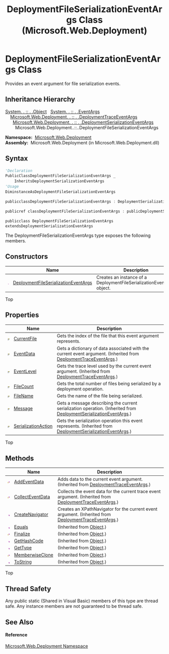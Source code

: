 ﻿---
title: DeploymentFileSerializationEventArgs Class (Microsoft.Web.Deployment)
TOCTitle: DeploymentFileSerializationEventArgs Class
ms:assetid: T:Microsoft.Web.Deployment.DeploymentFileSerializationEventArgs
ms:mtpsurl: https://msdn.microsoft.com/en-us/library/microsoft.web.deployment.deploymentfileserializationeventargs(v=VS.90)
ms:contentKeyID: 20209053
ms.date: 05/02/2012
mtps_version: v=VS.90
f1_keywords:
- Microsoft.Web.Deployment.DeploymentFileSerializationEventArgs
dev_langs:
- CSharp
- JScript
- VB
- c++
api_location:
- Microsoft.Web.Deployment.dll
api_name:
- Microsoft.Web.Deployment.DeploymentFileSerializationEventArgs
api_type:
- Managed
topic_type:
- apiref
- kbSyntax
product_family_name: VS
ROBOTS: INDEX,FOLLOW
---

# DeploymentFileSerializationEventArgs Class

Provides an event argument for file serialization events.

## Inheritance Hierarchy

[System. . :: . .Object](https://msdn.microsoft.com/en-us/library/e5kfa45b\(v=vs.90\))  
  [System. . :: . .EventArgs](https://msdn.microsoft.com/en-us/library/118wxtk3\(v=vs.90\))  
    [Microsoft.Web.Deployment. . :: . .DeploymentTraceEventArgs](deploymenttraceeventargs-class-microsoft-web-deployment.md)  
      [Microsoft.Web.Deployment. . :: . .DeploymentSerializationEventArgs](deploymentserializationeventargs-class-microsoft-web-deployment.md)  
        Microsoft.Web.Deployment..::..DeploymentFileSerializationEventArgs  

**Namespace:**  [Microsoft.Web.Deployment](microsoft-web-deployment-namespace.md)  
**Assembly:**  Microsoft.Web.Deployment (in Microsoft.Web.Deployment.dll)

## Syntax

``` vb
'Declaration
PublicClassDeploymentFileSerializationEventArgs _
    InheritsDeploymentSerializationEventArgs
'Usage
DiminstanceAsDeploymentFileSerializationEventArgs
```

``` csharp
publicclassDeploymentFileSerializationEventArgs : DeploymentSerializationEventArgs
```

``` c++
publicref classDeploymentFileSerializationEventArgs : publicDeploymentSerializationEventArgs
```

``` jscript
publicclass DeploymentFileSerializationEventArgs extendsDeploymentSerializationEventArgs
```

The DeploymentFileSerializationEventArgs type exposes the following members.

## Constructors

<table>
<thead>
<tr class="header">
<th> </th>
<th>Name</th>
<th>Description</th>
</tr>
</thead>
<tbody>
<tr class="odd">
<td><img src="images/Dd565996.pubmethod(en-us,VS.90).gif" title="Public method" alt="Public method" /></td>
<td><a href="deploymentfileserializationeventargs-constructor-microsoft-web-deployment.md">DeploymentFileSerializationEventArgs</a></td>
<td>Creates an instance of a DeploymentFileSerializationEventArgs object.</td>
</tr>
</tbody>
</table>


Top

## Properties

<table>
<thead>
<tr class="header">
<th> </th>
<th>Name</th>
<th>Description</th>
</tr>
</thead>
<tbody>
<tr class="odd">
<td><img src="images/Dd565996.pubproperty(en-us,VS.90).gif" title="Public property" alt="Public property" /></td>
<td><a href="deploymentfileserializationeventargs-currentfile-property-microsoft-web-deployment.md">CurrentFile</a></td>
<td>Gets the index of the file that this event argument represents.</td>
</tr>
<tr class="even">
<td><img src="images/Dd565996.pubproperty(en-us,VS.90).gif" title="Public property" alt="Public property" /></td>
<td><a href="deploymenttraceeventargs-eventdata-property-microsoft-web-deployment.md">EventData</a></td>
<td>Gets a dictionary of data associated with the current event argument. (Inherited from <a href="deploymenttraceeventargs-class-microsoft-web-deployment.md">DeploymentTraceEventArgs</a>.)</td>
</tr>
<tr class="odd">
<td><img src="images/Dd565996.pubproperty(en-us,VS.90).gif" title="Public property" alt="Public property" /></td>
<td><a href="deploymenttraceeventargs-eventlevel-property-microsoft-web-deployment.md">EventLevel</a></td>
<td>Gets the trace level used by the current event argument. (Inherited from <a href="deploymenttraceeventargs-class-microsoft-web-deployment.md">DeploymentTraceEventArgs</a>.)</td>
</tr>
<tr class="even">
<td><img src="images/Dd565996.pubproperty(en-us,VS.90).gif" title="Public property" alt="Public property" /></td>
<td><a href="deploymentfileserializationeventargs-filecount-property-microsoft-web-deployment.md">FileCount</a></td>
<td>Gets the total number of files being serialized by a deployment operation.</td>
</tr>
<tr class="odd">
<td><img src="images/Dd565996.pubproperty(en-us,VS.90).gif" title="Public property" alt="Public property" /></td>
<td><a href="deploymentfileserializationeventargs-filename-property-microsoft-web-deployment.md">FileName</a></td>
<td>Gets the name of the file being serialized.</td>
</tr>
<tr class="even">
<td><img src="images/Dd565996.pubproperty(en-us,VS.90).gif" title="Public property" alt="Public property" /></td>
<td><a href="deploymentserializationeventargs-message-property-microsoft-web-deployment.md">Message</a></td>
<td>Gets a message describing the current serialization operation. (Inherited from <a href="deploymentserializationeventargs-class-microsoft-web-deployment.md">DeploymentSerializationEventArgs</a>.)</td>
</tr>
<tr class="odd">
<td><img src="images/Dd565996.pubproperty(en-us,VS.90).gif" title="Public property" alt="Public property" /></td>
<td><a href="deploymentserializationeventargs-serializationaction-property-microsoft-web-deployment.md">SerializationAction</a></td>
<td>Gets the serialization operation this event represents. (Inherited from <a href="deploymentserializationeventargs-class-microsoft-web-deployment.md">DeploymentSerializationEventArgs</a>.)</td>
</tr>
</tbody>
</table>


Top

## Methods

<table>
<thead>
<tr class="header">
<th> </th>
<th>Name</th>
<th>Description</th>
</tr>
</thead>
<tbody>
<tr class="odd">
<td><img src="images/Dd565996.protmethod(en-us,VS.90).gif" title="Protected method" alt="Protected method" /></td>
<td><a href="deploymenttraceeventargs-addeventdata-method-microsoft-web-deployment.md">AddEventData</a></td>
<td>Adds data to the current event argument. (Inherited from <a href="deploymenttraceeventargs-class-microsoft-web-deployment.md">DeploymentTraceEventArgs</a>.)</td>
</tr>
<tr class="even">
<td><img src="images/Dd565996.protmethod(en-us,VS.90).gif" title="Protected method" alt="Protected method" /></td>
<td><a href="deploymenttraceeventargs-collecteventdata-method-microsoft-web-deployment.md">CollectEventData</a></td>
<td>Collects the event data for the current trace event argument. (Inherited from <a href="deploymenttraceeventargs-class-microsoft-web-deployment.md">DeploymentTraceEventArgs</a>.)</td>
</tr>
<tr class="odd">
<td><img src="images/Dd565996.pubmethod(en-us,VS.90).gif" title="Public method" alt="Public method" /></td>
<td><a href="deploymenttraceeventargs-createnavigator-method-microsoft-web-deployment.md">CreateNavigator</a></td>
<td>Creates an XPathNavigator for the current event argument. (Inherited from <a href="deploymenttraceeventargs-class-microsoft-web-deployment.md">DeploymentTraceEventArgs</a>.)</td>
</tr>
<tr class="even">
<td><img src="images/Dd565996.pubmethod(en-us,VS.90).gif" title="Public method" alt="Public method" /></td>
<td><a href="https://msdn.microsoft.com/en-us/library/bsc2ak47(v=vs.90)">Equals</a></td>
<td>(Inherited from <a href="https://msdn.microsoft.com/en-us/library/e5kfa45b(v=vs.90)">Object</a>.)</td>
</tr>
<tr class="odd">
<td><img src="images/Dd565996.protmethod(en-us,VS.90).gif" title="Protected method" alt="Protected method" /></td>
<td><a href="https://msdn.microsoft.com/en-us/library/4k87zsw7(v=vs.90)">Finalize</a></td>
<td>(Inherited from <a href="https://msdn.microsoft.com/en-us/library/e5kfa45b(v=vs.90)">Object</a>.)</td>
</tr>
<tr class="even">
<td><img src="images/Dd565996.pubmethod(en-us,VS.90).gif" title="Public method" alt="Public method" /></td>
<td><a href="https://msdn.microsoft.com/en-us/library/zdee4b3y(v=vs.90)">GetHashCode</a></td>
<td>(Inherited from <a href="https://msdn.microsoft.com/en-us/library/e5kfa45b(v=vs.90)">Object</a>.)</td>
</tr>
<tr class="odd">
<td><img src="images/Dd565996.pubmethod(en-us,VS.90).gif" title="Public method" alt="Public method" /></td>
<td><a href="https://msdn.microsoft.com/en-us/library/dfwy45w9(v=vs.90)">GetType</a></td>
<td>(Inherited from <a href="https://msdn.microsoft.com/en-us/library/e5kfa45b(v=vs.90)">Object</a>.)</td>
</tr>
<tr class="even">
<td><img src="images/Dd565996.protmethod(en-us,VS.90).gif" title="Protected method" alt="Protected method" /></td>
<td><a href="https://msdn.microsoft.com/en-us/library/57ctke0a(v=vs.90)">MemberwiseClone</a></td>
<td>(Inherited from <a href="https://msdn.microsoft.com/en-us/library/e5kfa45b(v=vs.90)">Object</a>.)</td>
</tr>
<tr class="odd">
<td><img src="images/Dd565996.pubmethod(en-us,VS.90).gif" title="Public method" alt="Public method" /></td>
<td><a href="https://msdn.microsoft.com/en-us/library/7bxwbwt2(v=vs.90)">ToString</a></td>
<td>(Inherited from <a href="https://msdn.microsoft.com/en-us/library/e5kfa45b(v=vs.90)">Object</a>.)</td>
</tr>
</tbody>
</table>


Top

## Thread Safety

Any public static (Shared in Visual Basic) members of this type are thread safe. Any instance members are not guaranteed to be thread safe.

## See Also

#### Reference

[Microsoft.Web.Deployment Namespace](microsoft-web-deployment-namespace.md)


